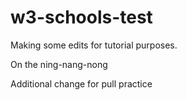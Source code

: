 # w3-schools-test
Making some edits for tutorial purposes.

On the ning-nang-nong

Additional change for pull practice
